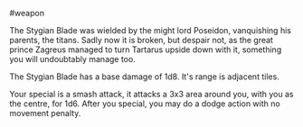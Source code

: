 #weapon 

The Stygian Blade was wielded by the might lord Poseidon, vanquishing his parents, the titans. Sadly now it is broken, but despair not, as the great prince Zagreus managed to turn Tartarus upside down with it, something you will undoubtably manage too.

  
The Stygian Blade has a base damage of 1d8. It's range is adjacent tiles. 

Your special is a smash attack, it attacks a 3x3 area around you, with you as the centre, for 1d6. After you special, you may do a dodge action with no movement penalty.